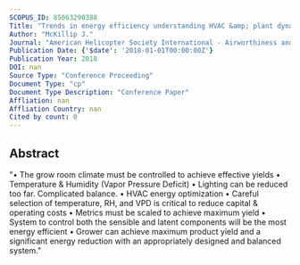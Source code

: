 ```yaml
---
SCOPUS_ID: 85063290388
Title: "Trends in energy efficiency understanding HVAC &amp; plant dynamics in grow rooms"
Author: "McKillip J."
Journal: "American Helicopter Society International - Airworthiness and HUMS Specialists' Meeting 2018"
Publication Date: {'$date': '2018-01-01T00:00:00Z'}
Publication Year: 2018
DOI: nan
Source Type: "Conference Proceeding"
Document Type: "cp"
Document Type Description: "Conference Paper"
Affliation: nan
Affliation Country: nan
Cited by count: 0
---
```


## Abstract
"• The grow room climate must be controlled to achieve effective yields • Temperature & Humidity (Vapor Pressure Deficit) • Lighting can be reduced too far. Complicated balance. • HVAC energy optimization • Careful selection of temperature, RH, and VPD is critical to reduce capital & operating costs • Metrics must be scaled to achieve maximum yield • System to control both the sensible and latent components will be the most energy efficient • Grower can achieve maximum product yield and a significant energy reduction with an appropriately designed and balanced system."

